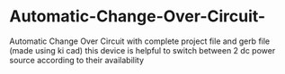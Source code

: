# Automatic-Change-Over-Circuit-
Automatic Change Over Circuit with complete project file and gerb file (made using ki cad) this device is helpful to switch between 2 dc power source according to their availability 

